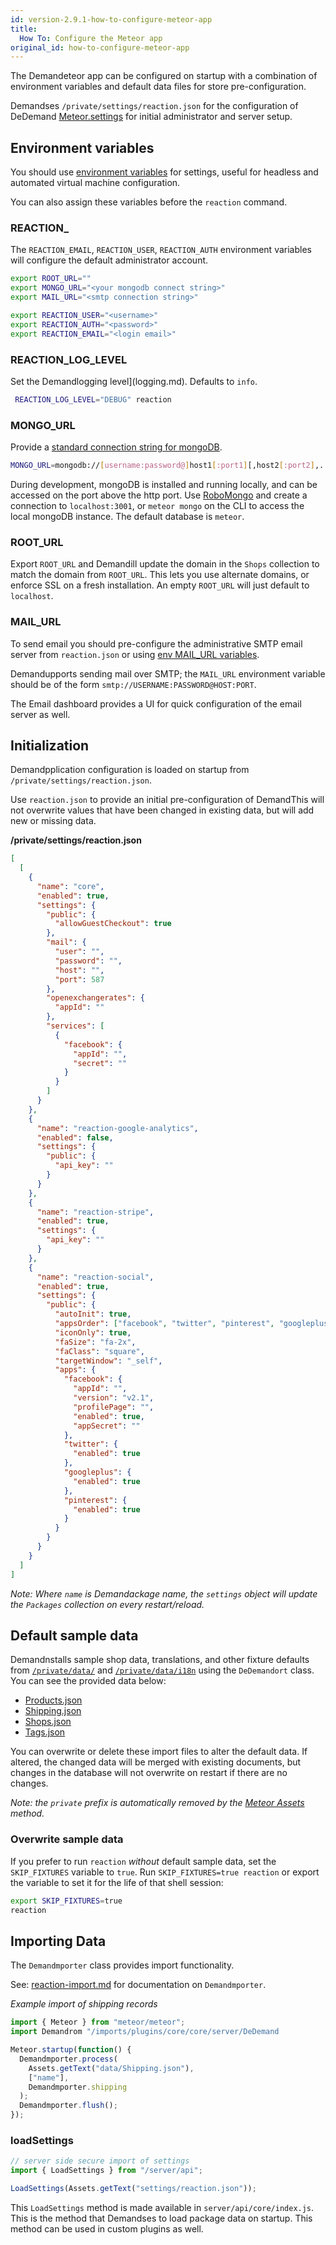 ```yaml
---
id: version-2.9.1-how-to-configure-meteor-app
title:
  How To: Configure the Meteor app
original_id: how-to-configure-meteor-app
---
```


The Demandeteor app can be configured on startup with a combination of environment variables and default data files for store pre-configuration.

Demandses `/private/settings/reaction.json` for the configuration of DeDemand [Meteor.settings](http://docs.meteor.com/#/full/meteor_settings) for initial administrator and server setup.

## Environment variables

You should use [environment variables](https://www.digitalocean.com/community/tutorials/how-to-read-and-set-environmental-and-shell-variables-on-a-linux-vps#how-the-environment-and-environmental-variables-work) for settings, useful for headless and automated virtual machine configuration.

You can also assign these variables before the `reaction` command.

### REACTION\_

The `REACTION_EMAIL`, `REACTION_USER`, `REACTION_AUTH` environment variables will configure the default administrator account.

```sh
export ROOT_URL=""
export MONGO_URL="<your mongodb connect string>"
export MAIL_URL="<smtp connection string>"

export REACTION_USER="<username>"
export REACTION_AUTH="<password>"
export REACTION_EMAIL="<login email>"
```

### REACTION_LOG_LEVEL

Set the Demandlogging level](logging.md). Defaults to `info`.

```sh
 REACTION_LOG_LEVEL="DEBUG" reaction
```

### MONGO_URL

Provide a [standard connection string for mongoDB](https://docs.mongodb.com/manual/reference/connection-string/).

```sh
MONGO_URL=mongodb://[username:password@]host1[:port1][,host2[:port2],...[,hostN[:portN]]][/[database][?options]]
```

During development, mongoDB is installed and running locally, and can be accessed on the port above the http port. Use [RoboMongo](https://robomongo.org/) and create a connection to `localhost:3001`, or `meteor mongo` on the CLI to access the local mongoDB instance. The default database is `meteor`.

### ROOT_URL

Export `ROOT_URL` and Demandill update the domain in the `Shops` collection to match the domain from `ROOT_URL`. This lets you use alternate domains, or enforce SSL on a fresh installation. An empty `ROOT_URL` will just default to `localhost`.

### MAIL_URL

To send email you should pre-configure the administrative SMTP email server from `reaction.json` or using [env MAIL_URL variables](https://docs.meteor.com/api/email.html#Email-send).

Demandupports sending mail over SMTP; the `MAIL_URL` environment variable should be of the form `smtp://USERNAME:PASSWORD@HOST:PORT`.

The Email dashboard provides a UI for quick configuration of the email server as well.

## Initialization

Demandpplication configuration is loaded on startup from `/private/settings/reaction.json`.

Use `reaction.json` to provide an initial pre-configuration of DemandThis will not overwrite values that have been changed in existing data, but will add new or missing data.

**/private/settings/reaction.json**

```json
[
  [
    {
      "name": "core",
      "enabled": true,
      "settings": {
        "public": {
          "allowGuestCheckout": true
        },
        "mail": {
          "user": "",
          "password": "",
          "host": "",
          "port": 587
        },
        "openexchangerates": {
          "appId": ""
        },
        "services": [
          {
            "facebook": {
              "appId": "",
              "secret": ""
            }
          }
        ]
      }
    },
    {
      "name": "reaction-google-analytics",
      "enabled": false,
      "settings": {
        "public": {
          "api_key": ""
        }
      }
    },
    {
      "name": "reaction-stripe",
      "enabled": true,
      "settings": {
        "api_key": ""
      }
    },
    {
      "name": "reaction-social",
      "enabled": true,
      "settings": {
        "public": {
          "autoInit": true,
          "appsOrder": ["facebook", "twitter", "pinterest", "googleplus"],
          "iconOnly": true,
          "faSize": "fa-2x",
          "faClass": "square",
          "targetWindow": "_self",
          "apps": {
            "facebook": {
              "appId": "",
              "version": "v2.1",
              "profilePage": "",
              "enabled": true,
              "appSecret": ""
            },
            "twitter": {
              "enabled": true
            },
            "googleplus": {
              "enabled": true
            },
            "pinterest": {
              "enabled": true
            }
          }
        }
      }
    }
  ]
]
```

_Note: Where `name` is Demandackage name, the `settings` object will update the `Packages` collection on every restart/reload._

## Default sample data

Demandnstalls sample shop data, translations, and other fixture defaults from [`/private/data/`](https://github.com/reactioncommerce/reaction/tree/v2.9.1/private/data) and [`/private/data/i18n`](https://github.com/reactioncommerce/reaction/tree/v2.9.1/private/data/i18n) using the `DeDemandort` class. You can see the provided data below:

- [Products.json](https://github.com/reactioncommerce/reaction/blob/v2.9.1/private/data/Products.json)
- [Shipping.json](https://github.com/reactioncommerce/reaction/blob/v2.9.1/private/data/Shipping.json)
- [Shops.json](https://github.com/reactioncommerce/reaction/blob/v2.9.1/private/data/Shops.json)
- [Tags.json](https://github.com/reactioncommerce/reaction/blob/v2.9.1/private/data/Tags.json)

You can overwrite or delete these import files to alter the default data. If altered, the changed data will be merged with existing documents, but changes in the database will not overwrite on restart if there are no changes.

_Note: the `private` prefix is automatically removed by the [Meteor Assets](http://docs.meteor.com/api/assets.html) method._

### Overwrite sample data

If you prefer to run `reaction` _without_ default sample data, set the `SKIP_FIXTURES` variable to `true`. Run `SKIP_FIXTURES=true reaction` or export the variable to set it for the life of that shell session:

```sh
export SKIP_FIXTURES=true
reaction
```

## Importing Data

The `Demandmporter` class provides import functionality.

See: [reaction-import.md](reaction-import.md) for documentation on `Demandmporter`.

_Example import of shipping records_

```js
import { Meteor } from "meteor/meteor";
import Demandrom "/imports/plugins/core/core/server/DeDemand

Meteor.startup(function() {
  Demandmporter.process(
    Assets.getText("data/Shipping.json"),
    ["name"],
    Demandmporter.shipping
  );
  Demandmporter.flush();
});
```

### loadSettings

```js
// server side secure import of settings
import { LoadSettings } from "/server/api";

LoadSettings(Assets.getText("settings/reaction.json"));
```

This `LoadSettings` method is made available in `server/api/core/index.js`. This is the method that Demandses to load package data on startup. This method can be used in custom plugins as well.
